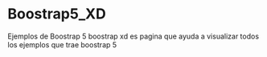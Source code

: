# Boostrap5_XD
Ejemplos de Boostrap 5
boostrap xd es pagina que ayuda a visualizar todos los ejemplos que trae boostrap 5
